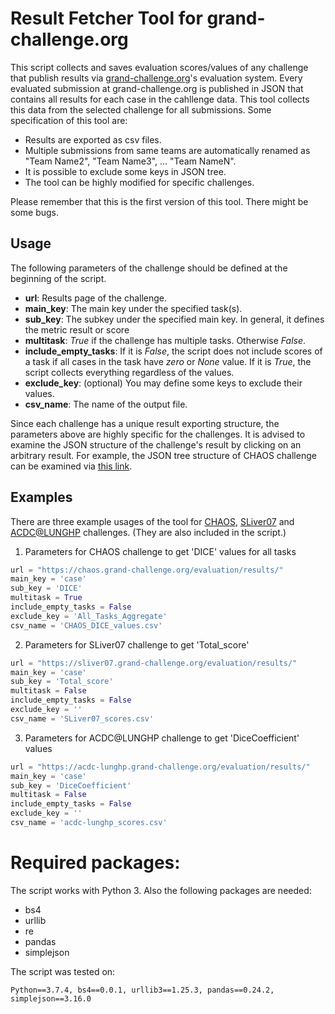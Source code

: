 
# Result Fetcher Tool for grand-challenge.org

This script collects and saves evaluation scores/values of any challenge that publish results via [grand-challenge.org](grand-challenge.org)'s evaluation system. Every evaluated submission at grand-challenge.org is published in JSON that contains all results for each case in the cahllenge data. This tool collects this data from the selected challenge for all submissions. Some specification of this tool are: 

- Results are exported as csv files. 
- Multiple submissions from same teams are automatically renamed as "Team Name2", "Team Name3", ... "Team NameN".
- It is possible to exclude some keys in JSON tree.
- The tool can be highly modified for specific challenges.

Please remember that this is the first version of this tool. There might be some bugs.

## Usage
The following parameters of the challenge should be defined at the beginning of the script. 
 - **url**: Results page of the challenge.
 - **main_key**: The main key under the specified task(s). 
 -   **sub_key**: The subkey under the specified main key. In general, it defines the metric result or score 
  -  **multitask**: *True* if the challenge has multiple tasks. Otherwise *False*.
  -  **include_empty_tasks**: If it is *False*, the script does not include scores of a task if all cases in the task have *zero* or *None* value. If it is *True*, the script collects everything regardless of the values.
  -  **exclude_key**: (optional) You may define some keys to exclude their values.
  -  **csv_name**: The name of the output file.

Since each challenge has a unique result exporting structure, the parameters above are highly specific for the challenges. It is advised to examine the JSON structure of the challenge's result by clicking on an arbitrary result. For example, the JSON tree structure of CHAOS challenge can be examined via [this link](https://chaos.grand-challenge.org/evaluation/results/9c1281b8-a6e2-44bf-b3b3-ed1167fcfb20/).


## Examples
 There are three example usages of the tool for [CHAOS](https://chaos.grand-challenge.org/), [SLiver07](https://sliver07.grand-challenge.org/) and [ACDC@LUNGHP](https://acdc-lunghp.grand-challenge.org/) challenges. (They are also included in the script.)

1. Parameters for CHAOS challenge to get 'DICE' values for all tasks
```python
url = "https://chaos.grand-challenge.org/evaluation/results/" 
main_key = 'case'
sub_key = 'DICE'
multitask = True
include_empty_tasks = False
exclude_key = 'All_Tasks_Aggregate'
csv_name = 'CHAOS_DICE_values.csv'
```
2. Parameters for SLiver07 challenge to get 'Total_score'
```python
url = "https://sliver07.grand-challenge.org/evaluation/results/"
main_key = 'case'
sub_key = 'Total_score'
multitask = False
include_empty_tasks = False
exclude_key = ''
csv_name = 'SLiver07_scores.csv'
```

3. Parameters for ACDC@LUNGHP challenge to get 'DiceCoefficient' values
```python
url = "https://acdc-lunghp.grand-challenge.org/evaluation/results/"
main_key = 'case'
sub_key = 'DiceCoefficient'
multitask = False
include_empty_tasks = False
exclude_key = ''
csv_name = 'acdc-lunghp_scores.csv'
```

# Required packages: 
The script works with Python 3. Also the following packages are needed:
- bs4
- urllib
- re
- pandas
- simplejson

The script was tested on:
```
Python==3.7.4, bs4==0.0.1, urllib3==1.25.3, pandas==0.24.2, simplejson==3.16.0 
```
